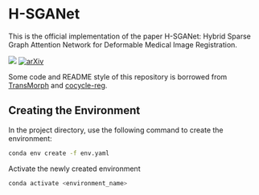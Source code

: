 # H-SGANet
This is the official implementation of the paper H-SGANet: Hybrid Sparse Graph Attention Network for Deformable Medical Image Registration.

<a href="https://opensource.org/licenses/MIT"><img src="https://img.shields.io/badge/License-MIT-yellow.svg"></a> [![arXiv](https://img.shields.io/badge/arXiv-2408.16719-b31b1b.svg)](https://arxiv.org/abs/2408.16719)

Some code and README style of this repository is borrowed from [TransMorph](https://github.com/junyuchen245/TransMorph_Transformer_for_Medical_Image_Registration/) and [cocycle-reg](https://github.com/DopamineLcy/cocycle-reg/).

## Creating the Environment
In the project directory, use the following command to create the environment:
   ```bash
   conda env create -f env.yaml
   ```
Activate the newly created environment

```bash
conda activate <environment_name>
```

